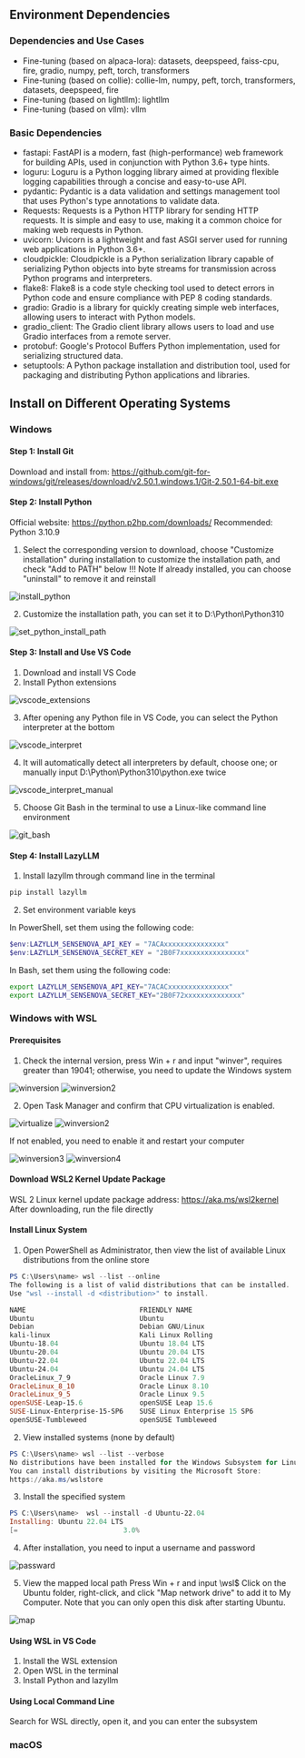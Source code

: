 ## Environment Dependencies

### Dependencies and Use Cases

- Fine-tuning (based on alpaca-lora): datasets, deepspeed, faiss-cpu, fire, gradio, numpy, peft, torch, transformers
- Fine-tuning (based on collie): collie-lm, numpy, peft, torch, transformers, datasets, deepspeed, fire
- Fine-tuning (based on lightllm): lightllm
- Fine-tuning (based on vllm): vllm

### Basic Dependencies

- fastapi: FastAPI is a modern, fast (high-performance) web framework for building APIs, used in conjunction with Python 3.6+ type hints.
- loguru: Loguru is a Python logging library aimed at providing flexible logging capabilities through a concise and easy-to-use API.
- pydantic: Pydantic is a data validation and settings management tool that uses Python's type annotations to validate data.
- Requests: Requests is a Python HTTP library for sending HTTP requests. It is simple and easy to use, making it a common choice for making web requests in Python.
- uvicorn: Uvicorn is a lightweight and fast ASGI server used for running web applications in Python 3.6+.
- cloudpickle: Cloudpickle is a Python serialization library capable of serializing Python objects into byte streams for transmission across Python programs and interpreters.
- flake8: Flake8 is a code style checking tool used to detect errors in Python code and ensure compliance with PEP 8 coding standards.
- gradio: Gradio is a library for quickly creating simple web interfaces, allowing users to interact with Python models.
- gradio_client: The Gradio client library allows users to load and use Gradio interfaces from a remote server.
- protobuf: Google's Protocol Buffers Python implementation, used for serializing structured data.
- setuptools: A Python package installation and distribution tool, used for packaging and distributing Python applications and libraries.


## Install on Different Operating Systems

### Windows

#### Step 1: Install Git
Download and install from:
https://github.com/git-for-windows/git/releases/download/v2.50.1.windows.1/Git-2.50.1-64-bit.exe

#### Step 2: Install Python
Official website: https://python.p2hp.com/downloads/
Recommended: Python 3.10.9
1. Select the corresponding version to download, choose "Customize installation" during installation to customize the installation path, and check "Add to PATH" below
!!! Note
    If already installed, you can choose "uninstall" to remove it and reinstall

![install_python](../assets/env/install_python.png)

2. Customize the installation path, you can set it to D:\Python\Python310

![set_python_install_path](../assets/env/set_python_install_path.png)

#### Step 3: Install and Use VS Code
1. Download and install VS Code
2. Install Python extensions

![vscode_extensions](../assets/env/vscode_extensions.png)

3. After opening any Python file in VS Code, you can select the Python interpreter at the bottom

![vscode_interpret](../assets/env/vscode_interpret.png)

4. It will automatically detect all interpreters by default, choose one; or manually input D:\Python\Python310\python.exe twice

![vscode_interpret_manual](../assets/env/vscode_interpret_manual.png)

5. Choose Git Bash in the terminal to use a Linux-like command line environment

![git_bash](../assets/env/git_bash.png)

#### Step 4: Install LazyLLM
1. Install lazyllm through command line in the terminal
```bash
pip install lazyllm
```

2. Set environment variable keys

In PowerShell, set them using the following code:
```powershell
$env:LAZYLLM_SENSENOVA_API_KEY = "7ACAxxxxxxxxxxxxxxx"
$env:LAZYLLM_SENSENOVA_SECRET_KEY = "2B0F7xxxxxxxxxxxxxxxx"
```

In Bash, set them using the following code:
```bash
export LAZYLLM_SENSENOVA_API_KEY="7ACACxxxxxxxxxxxxxxx"
export LAZYLLM_SENSENOVA_SECRET_KEY="2B0F72xxxxxxxxxxxxxx"
```

### Windows with WSL

#### Prerequisites
1. Check the internal version, press Win + r and input "winver", requires greater than 19041; otherwise, you need to update the Windows system

![winversion](../assets/env/winversion.png)
![winversion2](../assets/env/winversion_2.png)

2. Open Task Manager and confirm that CPU virtualization is enabled.

![virtualize](../assets/env/virtualize.png)
![winversion2](../assets/env/virtualize_2.png)

If not enabled, you need to enable it and restart your computer

![winversion3](../assets/env/virtualize_3.png)
![winversion4](../assets/env/virtualize_4.png)

#### Download WSL2 Kernel Update Package
WSL 2 Linux kernel update package address: https://aka.ms/wsl2kernel
After downloading, run the file directly

#### Install Linux System
1. Open PowerShell as Administrator, then view the list of available Linux distributions from the online store
```powershell
PS C:\Users\name> wsl --list --online
The following is a list of valid distributions that can be installed.
Use "wsl --install -d <distribution>" to install.

NAME                            FRIENDLY NAME
Ubuntu                          Ubuntu
Debian                          Debian GNU/Linux
kali-linux                      Kali Linux Rolling
Ubuntu-18.04                    Ubuntu 18.04 LTS
Ubuntu-20.04                    Ubuntu 20.04 LTS
Ubuntu-22.04                    Ubuntu 22.04 LTS
Ubuntu-24.04                    Ubuntu 24.04 LTS
OracleLinux_7_9                 Oracle Linux 7.9
OracleLinux_8_10                Oracle Linux 8.10
OracleLinux_9_5                 Oracle Linux 9.5
openSUSE-Leap-15.6              openSUSE Leap 15.6
SUSE-Linux-Enterprise-15-SP6    SUSE Linux Enterprise 15 SP6
openSUSE-Tumbleweed             openSUSE Tumbleweed
```

2. View installed systems (none by default)
```powershell
PS C:\Users\name> wsl --list --verbose
No distributions have been installed for the Windows Subsystem for Linux.
You can install distributions by visiting the Microsoft Store:
https://aka.ms/wslstore
```

3. Install the specified system
```powershell
PS C:\Users\name>  wsl --install -d Ubuntu-22.04
Installing: Ubuntu 22.04 LTS
[=                          3.0%  
```

4. After installation, you need to input a username and password

![passward](../assets/env/wsl_passward.png)

5. View the mapped local path
Press Win + r and input \\wsl$
Click on the Ubuntu folder, right-click, and click "Map network drive" to add it to My Computer. Note that you can only open this disk after starting Ubuntu.

![map](../assets/env/map.png)

#### Using WSL in VS Code
1. Install the WSL extension
2. Open WSL in the terminal
3. Install Python and lazyllm

#### Using Local Command Line
Search for WSL directly, open it, and you can enter the subsystem

### macOS
